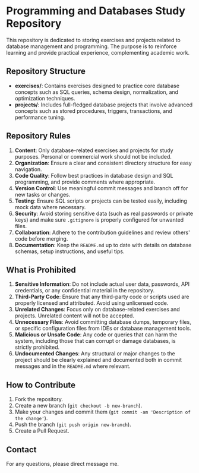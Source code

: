# Programming and Databases Study Repository

This repository is dedicated to storing exercises and projects related to database management and programming. The purpose is to reinforce learning and provide practical experience, complementing academic work.

## Repository Structure

- **exercises/**: Contains exercises designed to practice core database concepts such as SQL queries, schema design, normalization, and optimization techniques.
- **projects/**: Includes full-fledged database projects that involve advanced concepts such as stored procedures, triggers, transactions, and performance tuning.

## Repository Rules

1. **Content**: Only database-related exercises and projects for study purposes. Personal or commercial work should not be included.
2. **Organization**: Ensure a clear and consistent directory structure for easy navigation.
3. **Code Quality**: Follow best practices in database design and SQL programming, and provide comments where appropriate.
4. **Version Control**: Use meaningful commit messages and branch off for new tasks or changes.
5. **Testing**: Ensure SQL scripts or projects can be tested easily, including mock data where necessary.
6. **Security**: Avoid storing sensitive data (such as real passwords or private keys) and make sure `.gitignore` is properly configured for unwanted files.
7. **Collaboration**: Adhere to the contribution guidelines and review others' code before merging.
8. **Documentation**: Keep the `README.md` up to date with details on database schemas, setup instructions, and useful tips.

## What is Prohibited

1. **Sensitive Information**: Do not include actual user data, passwords, API credentials, or any confidential material in the repository.
2. **Third-Party Code**: Ensure that any third-party code or scripts used are properly licensed and attributed. Avoid using unlicensed code.
3. **Unrelated Changes**: Focus only on database-related exercises and projects. Unrelated content will not be accepted.
4. **Unnecessary Files**: Avoid committing database dumps, temporary files, or specific configuration files from IDEs or database management tools.
5. **Malicious or Unsafe Code**: Any code or queries that can harm the system, including those that can corrupt or damage databases, is strictly prohibited.
6. **Undocumented Changes**: Any structural or major changes to the project should be clearly explained and documented both in commit messages and in the `README.md` where relevant.

## How to Contribute

1. Fork the repository.
2. Create a new branch (`git checkout -b new-branch`).
3. Make your changes and commit them (`git commit -am 'Description of the change'`).
4. Push the branch (`git push origin new-branch`).
5. Create a Pull Request.

## Contact

For any questions, please direct message me.
